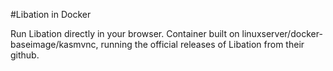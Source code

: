 #Libation in Docker

Run Libation directly in your browser.
Container built on linuxserver/docker-baseimage/kasmvnc, running the official releases of Libation from their github.
